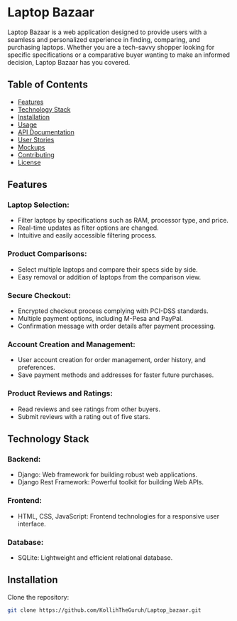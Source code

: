 # Laptop Bazaar

Laptop Bazaar is a web application designed to provide users with a seamless and personalized experience in finding, comparing, and purchasing laptops. Whether you are a tech-savvy shopper looking for specific specifications or a comparative buyer wanting to make an informed decision, Laptop Bazaar has you covered.

## Table of Contents

- [Features](#features)
- [Technology Stack](#technology-stack)
- [Installation](#installation)
- [Usage](#usage)
- [API Documentation](#api-documentation)
- [User Stories](#user-stories)
- [Mockups](#mockups)
- [Contributing](#contributing)
- [License](#license)

## Features

### Laptop Selection:

- Filter laptops by specifications such as RAM, processor type, and price.
- Real-time updates as filter options are changed.
- Intuitive and easily accessible filtering process.

### Product Comparisons:

- Select multiple laptops and compare their specs side by side.
- Easy removal or addition of laptops from the comparison view.

### Secure Checkout:

- Encrypted checkout process complying with PCI-DSS standards.
- Multiple payment options, including M-Pesa and PayPal.
- Confirmation message with order details after payment processing.

### Account Creation and Management:

- User account creation for order management, order history, and preferences.
- Save payment methods and addresses for faster future purchases.

### Product Reviews and Ratings:

- Read reviews and see ratings from other buyers.
- Submit reviews with a rating out of five stars.

## Technology Stack

### Backend:

- Django: Web framework for building robust web applications.
- Django Rest Framework: Powerful toolkit for building Web APIs.

### Frontend:

- HTML, CSS, JavaScript: Frontend technologies for a responsive user interface.

### Database:

- SQLite: Lightweight and efficient relational database.

## Installation

Clone the repository:

```bash
git clone https://github.com/KollihTheGuruh/Laptop_bazaar.git
